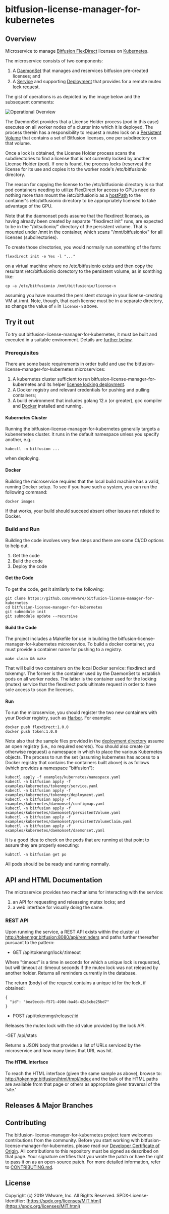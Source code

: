 # bitfusion-license-manager-for-kubernetes

## Overview
Microservice to manage [Bitfusion FlexDirect](https://bitfusion.io/product/flexdirect/) licenses
on [Kubernetes](https://kubernetes.io).

The microservice consists of two components:

1. A [DaemonSet](https://kubernetes.io/docs/concepts/workloads/controllers/daemonset) that manages and reservices bitfusion pre-created licenses; and
1. A [Service](https://kubernetes.io/docs/concepts/services-networking/service) and supporting [Deployment](https://kubernetes.io/docs/concepts/workloads/controllers/deployment) that provides for a remote mutex lock request.

The gist of operations is as depicted by the image below and the subsequent
comments:

![Operational Overview](images/operations_overview.png)

The DaemonSet provides that a License Holder process (pod in this case)
executes on all worker nodes of a cluster into which it is deployed. The
process therein has a responsibility to request a mutex lock on a [Persistent
Volume](https://kubernetes.io/docs/concepts/storage/persistent-volumes) that
contains a set of Bitfusion licenses, one per subdirectory on that volume.

Once a lock is obtained, the License Holder process scans the subdirectories to
find a license that is not currently locked by another License Holder (pod). If
one is found, the process locks (reserves) the license for its use and copies
it to the worker node's /etc/bitfusionio directory.

The reason for copying the license to the /etc/bitfusionio directory is so that
pod containers needing to utilize FlexDirect for access to GPUs need do nothing
more than mount the /etc/bitfusionio as a
[hostPath](https://kubernetes.io/docs/concepts/storage/volumes/#hostpath) to
the container's /etc/bitfusionio directory to be appropriately licensed to take
advantage of the GPU.


Note that the daemonset pods assume that the flexdirect licenses, as having
already been created by separate "flexdirect init" runs, are expected to be in
the "/bitsutionio/" directory of the persistent volume. That is mounted under
/mnt in the container, which scans "/mnt/bitfusionio/" for all licenses
(subdirectories).

To create those directories, you would normally run something of the form:

    flexdirect init -e Yes -l "..."

on a virtual machine where no /etc/bitfusionio exists and then copy the
resultant /etc/bitfusionio dorectory to the persistent volume, as in somthing
like:

    cp -a /etc/bitfusionio /mnt/bitfusionio/license-n

assuming you have mounted the persistent storage in your license-creating VM at
/mnt. Note, though, that each license must be in a separate directory, so
change the value of ```n``` in ```license-n``` above.

## Try it out
To try out bitfusion-license-manager-for-kubernetes, it must be built and
executed in a suitable environment. Details are [further
below](#build-and-run).

### Prerequisites
There are some basic requirements in order build and use the
bitfusion-license-manager-for-kubernetes microservices:

1. A kubernetes cluster sufficient to run bitfusion-license-manager-for-kubernetes and its helper [license locking deployment](deployment/kubernetes/token).
2. A Docker registry and relevant credentials for pushing and pulling containers;
3. A build environment that includes golang 12.x (or greater), gcc compiler
and [Docker](https://docker.com) installed and running.

#### Kubernetes Cluster
Running the bitfusion-license-manager-for-kubernetes generally targets a kubenernetes cluster.
It runs in the default namespace unless you specify another, e.g.:

    kubectl -n bitfusion ...

when deploying.

#### Docker
Building the microservice requires that the local build machine has a valid,
running Docker setup. To see if you have such a system, you can run the
following command:

    docker images

If that works, your build should succeed absent other issues not related to
Docker.

### Build and Run
Building the code involves very few steps and there are some CI/CD options to
help out.

1. Get the code
2. Build the code
3. Deploy the code

#### Get the Code
To get the code, get it similarly to the following:

    git clone https://github.com/vmware/bitfusion-license-manager-for-kubernetes
    cd bitfusion-license-manager-for-kubernetes
    git submodule init
    git submodule update --recursive

#### Build the Code
The project includes a Makefile for use in building the
bitfusion-license-manager-for-kubernetes microservice. To build a docker
container, you must provide a container name for pushing to a registry.

    make clean && make

That will build two containers on the local Docker service: flexdirect and
tokenmgr. The former is the container used by the DaemonSet to establish pods
on all worker nodes. The latter is the container used for the locking (mutex)
service that the flexdirect pods ultimate request in order to have sole access
to scan the licenses.

#### Run
To run the microservice, you should register the two new containers with your
Docker registry, such as [Harbor](https://github.com/goharbor/harbor). For example:

    docker push flexdirect:1.0.0
    docker push token:1.0.0

Note also that the sample files provided in the [deployment
directory](deployment/kubernetes) assume an open registry (i.e., no required
secrets). You should also create (or otherwise reqeuest) a namespace in which
to place the various Kubernetes objects. The process to run the set (assuming
kubernetes has access to a Docker registry that contains the containers built
above) is as follows (which provides a namespace "bitfusion"):

    kubectl apply -f examples/kubernetes/namespace.yaml
    kubectl -n bitfusion apply -f examples/kubernetes/tokenmgr/service.yaml
    kubectl -n bitfusion apply -f examples/kubernetes/tokenmgr/deployment.yaml
    kubectl -n bitfusion apply -f examples/kubernetes/daemonset/configmap.yaml
    kubectl -n bitfusion apply -f examples/kubernetes/daemonset/persistentVolume.yaml
    kubectl -n bitfusion apply -f examples/kubernetes/daemonset/persistentVolumeClaim.yaml
    kubectl -n bitfusion apply -f examples/kubernetes/daemonset/daemonset.yaml

It is a good idea to check on the pods that are running at that point to
assure they are properly executing:

    kubtctl -n bitfusion get po

All pods should be be ready and running normally.

## API and HTML Documentation
The microservice provides two mechanisms for interacting with the service:

1. an API for requesting and releaseing mutex locks; and
1. a web interface for visually doing the same.

### REST API
Upon running the service, a REST API exists within the cluster at
http://tokenmgr.bitfusion:8080/api/reminders and paths further thereafter
pursuant to the pattern:

- GET /api/tokenmgr/lock/:timeout

Where "timeout" is a time in seconds for which a unique lock is requested, but
will timeout at :timeout seconds if the mutex lock was not released by another
holder.  Returns all reminders currently in the database.

The return (body) of the request contains a unique id for the lock, if
obtained:

    {
      "id": "bea9eccb-f571-498d-ba46-42a5cbe25bd7"
    }


- POST /api/tokenmgr/release/:id

Releases the mutex lock with the :id value provided by the lock API.

-GET /api/stats

Returns a JSON body that provides a list of URLs serviced by the microservice
and how many times that URL was hit.

#### The HTML Interface
To reach the HTML interface (given the same sample as above), browse to:
http://tokenmgr.bitfusion/html/tmpl/index and the bulk  of the HTML paths are
available from that page or others as appropriate given traversal of the 'site.'

## Releases & Major Branches

## Contributing

The bitfusion-license-manager-for-kubernetes project team welcomes
contributions from the community. Before you start working with
bitfusion-license-manager-for-kubernetes, please read our [Developer
Certificate of Origin](https://cla.vmware.com/dco). All contributions to this
repository must be signed as described on that page.  Your signature certifies
that you wrote the patch or have the right to pass it on as an open-source
patch. For more detailed information, refer to
[CONTRIBUTING.md](CONTRIBUTING.md).



## License
Copyright (c) 2019 VMware, Inc. All Rights Reserved.
SPDX-License-Identifier: [https://spdx.org/licenses/MIT.html](https://spdx.org/licenses/MIT.html)
